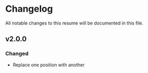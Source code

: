 # Changelog

All notable changes to this resume will be documented in this file.

## v2.0.0

### Changed

- Replace one position with another
